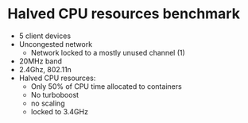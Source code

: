 # Halved CPU resources benchmark

- 5 client devices
- Uncongested network
    -  Network locked to a mostly unused channel (1)
- 20MHz band
- 2.4Ghz, 802.11n
- Halved CPU resources:
    - Only 50% of CPU time allocated to containers
    - No turboboost
    - no scaling
    - locked to 3.4GHz

